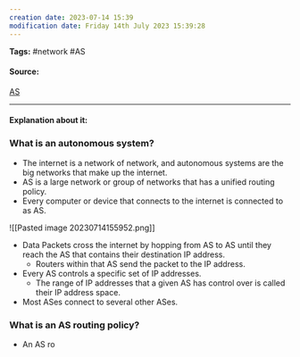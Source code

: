 ```yaml
---
creation date: 2023-07-14 15:39
modification date: Friday 14th July 2023 15:39:28
---
```


**Tags:** #network #AS

#### Source:
[AS](https://www.cloudflare.com/learning/network-layer/what-is-an-autonomous-system/)

--------------------------------------

#### Explanation about it:

### What is an autonomous system?

* The internet is a network of network, and autonomous systems are the big networks that make up the internet.
* AS is a large network or group of networks that has a unified routing policy.
* Every computer or device that connects to the internet is connected to as AS.

![[Pasted image 20230714155952.png]]


* Data Packets cross the internet by hopping from AS to AS until they reach the AS that contains their destination IP address.
	* Routers within that AS send the packet to the IP address.
* Every AS controls a specific set of IP addresses.
	* The range of IP addresses that a given AS has control over is called their IP address space.
* Most ASes connect to several other ASes.


### What is an AS routing policy?

* An AS ro